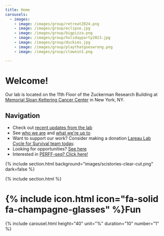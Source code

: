 ```yaml
---
title: Home
carousels:
  - images: 
    - image: /images/group/retreat2024.png
    - image: /images/group/eclipse.jpg
    - image: /images/group/bigpizza.png
    - image: /images/group/holidayparty2023.jpg
    - image: /images/group/duckies.jpg
    - image: /images/group/playthatgoeswrong.png
    - image: /images/group/clownin1.png

---
```


# Welcome! 

Our lab is located on the 11th Floor of the Zuckerman Research Building at
[Memorial Sloan Kettering Cancer Center](https://www.mskcc.org/) in New York, NY. 

## Navigation
- Check out [recent updates from the lab](news)
- See [who we are](team) and [what we're up to](research)
- Want to support our work? Consider making a donation
[Lareau Lab Cycle for Survival team today](https://www.cycleforsurvival.org/donate/team-search?team_search=lareau).
- Looking for opportunities? [See here](outreach)
- Interested in [PERFF-seq? Click here!](perffseq)

{% include section.html background="images/scistories-clear-cut.png" dark=false %}

{% include section.html %}
# {% include icon.html icon="fa-solid fa-champagne-glasses" %}Fun

{% include carousel.html height="40" unit="%" duration="10" number="1" %}





